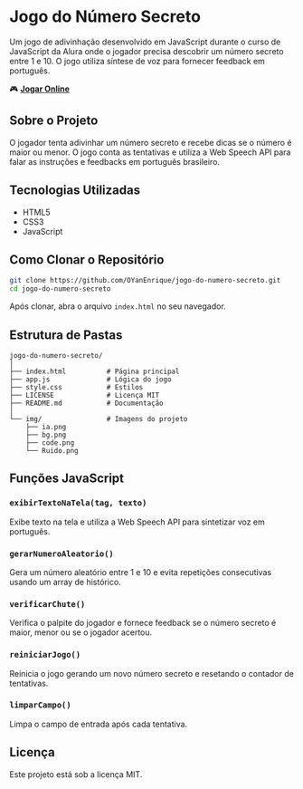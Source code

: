 # Jogo do Número Secreto

Um jogo de adivinhação desenvolvido em JavaScript durante o curso de JavaScript da Alura onde o jogador precisa descobrir um número secreto entre 1 e 10. O jogo utiliza síntese de voz para fornecer feedback em português.

🎮 **[Jogar Online](https://jogonumerosecreto-sigma-black.vercel.app/)**

## Sobre o Projeto

O jogador tenta adivinhar um número secreto e recebe dicas se o número é maior ou menor. O jogo conta as tentativas e utiliza a Web Speech API para falar as instruções e feedbacks em português brasileiro.

## Tecnologias Utilizadas

- HTML5
- CSS3
- JavaScript

## Como Clonar o Repositório

```bash
git clone https://github.com/OYanEnrique/jogo-do-numero-secreto.git
cd jogo-do-numero-secreto
```

Após clonar, abra o arquivo `index.html` no seu navegador.

## Estrutura de Pastas

```
jogo-do-numero-secreto/
│
├── index.html          # Página principal
├── app.js              # Lógica do jogo
├── style.css           # Estilos
├── LICENSE             # Licença MIT
├── README.md           # Documentação
│
└── img/                # Imagens do projeto
    ├── ia.png
    ├── bg.png
    ├── code.png
    └── Ruido.png
```

## Funções JavaScript

### `exibirTextoNaTela(tag, texto)`
Exibe texto na tela e utiliza a Web Speech API para sintetizar voz em português.

### `gerarNumeroAleatorio()`
Gera um número aleatório entre 1 e 10 e evita repetições consecutivas usando um array de histórico.

### `verificarChute()`
Verifica o palpite do jogador e fornece feedback se o número secreto é maior, menor ou se o jogador acertou.

### `reiniciarJogo()`
Reinicia o jogo gerando um novo número secreto e resetando o contador de tentativas.

### `limparCampo()`
Limpa o campo de entrada após cada tentativa.

## Licença

Este projeto está sob a licença MIT.
